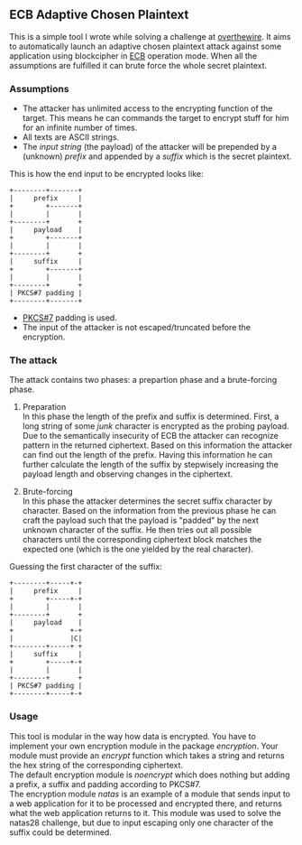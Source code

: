 
## ECB Adaptive Chosen Plaintext

This is a simple tool I wrote while solving a challenge at [overthewire](http://overthewire.org). It aims to automatically launch an adaptive chosen plaintext attack against 
some application using blockcipher in [ECB](https://en.wikipedia.org/wiki/Block_cipher_mode_of_operation#Electronic_Codebook_(ECB)) operation mode. When all the assumptions
are fulfilled it can brute force the whole secret plaintext. 

### Assumptions

* The attacker has unlimited access to the encrypting function of the target. 
This means he can commands the target to encrypt stuff for him for an infinite 
number of times.
* All texts are ASCII strings.
* The _input string_ (the payload) of the attacker will be prepended by a (unknown) _prefix_ and appended by a _suffix_ which is the secret plaintext.

This is how the end input to be encrypted looks like:

    +--------+-------+
    |     prefix     |
    +        +-------+
    |        |       |
    +--------+       +
    |     payload    |
    +        +-------+
    |        |       |
    +--------+       +
    |     suffix     |
    +        +-------+
    |        |       |
    +--------+       +
    | PKCS#7 padding |
    +--------+-------+

* [PKCS#7](https://tools.ietf.org/html/rfc2315) padding is used.
* The input of the attacker is not escaped/truncated before the encryption.

### The attack

The attack contains two phases: a prepartion phase and a brute-forcing phase.

1. Preparation  
In this phase the length of the prefix and suffix is determined. First, a long 
string of some _junk_ character is encrypted as the probing payload. Due to the
semantically insecurity of ECB the attacker can recognize pattern in the returned
ciphertext. Based on this information the attacker can find out the length of the
prefix. Having this information he can further calculate the length of the suffix
by stepwisely increasing the payload length and observing changes in the ciphertext.

2. Brute-forcing  
In this phase the attacker determines the secret suffix character by character.
Based on the information from the previous phase he can craft the payload such
that the payload is "padded" by the next unknown character of the suffix. He then
tries out all possible characters until the corresponding ciphertext block matches
the expected one (which is the one yielded by the real character).

Guessing the first character of the suffix:

    +--------+-----+-+
    |     prefix     |
    +        +-----+-+
    |        |       |
    +--------+       +
    |     payload    |
    +              +-+
    |              |C|
    +--------+-----+ +
    |     suffix     |
    +        +-----+-+
    |        |       |
    +--------+       +
    | PKCS#7 padding |
    +--------+-----+-+

### Usage

This tool is modular in the way how data is encrypted. You have to implement
your own encryption module in the package _encryption_. Your module must provide
an _encrypt_ function which takes a string and returns the hex string of the 
corresponding ciphertext.  
The default encryption module is _noencrypt_ which does nothing but adding a 
prefix, a suffix and padding according to PKCS#7.  
The encryption module _natas_ is an example of a module that sends input to 
a web application for it to be processed and  encrypted there, and returns what 
the web application returns to it. This module was used to solve the natas28
challenge, but due to input escaping only one character of the suffix could be 
determined.

